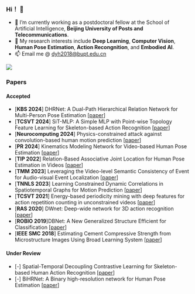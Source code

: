 ### Hi！ 👋
- 🌱 I’m currently working as a postdoctoral fellow at the School of Artificial Intelligence, **Beijing University of Posts and Telecommunications**.
- 🤔 My research interests include **Deep Learning**, **Computer Vision**, **Human Pose Estimation**, **Action Recongnition**, and **Embodied AI**.
- 📫 Email me @ dyh2018@bupt.edu.cn
<picture>
  <source
    srcset="https://github-readme-stats.vercel.app/api?username=YHDang&show_icons=true&theme=dark"
    media="(prefers-color-scheme: dark)"
  />
  <source
    srcset="https://github-readme-stats.vercel.app/api?username=YHDang&show_icons=true"
    media="(prefers-color-scheme: light), (prefers-color-scheme: no-preference)"
  />
  <img src="https://github-readme-stats.vercel.app/api?username=YHDang&show_icons=true" />
</picture>

### Papers
#### Accepted
- [**KBS 2024**] DHRNet: A Dual-Path Hierarchical Relation Network for Multi-Person Pose Estimation [[paper](https://www.sciencedirect.com/science/article/pii/S0950705124008979)]
- [**TCSVT 2024**] SiT-MLP: A Simple MLP with Point-wise Topology Feature Learning for Skeleton-based Action Recognition [[paper](https://arxiv.org/abs/2308.16018)]
- [**Neurocomputing 2024**] Physics-constrained attack against convolution-based human motion prediction [[paper](https://arxiv.org/pdf/2306.11990.pdf)]
- [**PR 2024**] Kinematics Modeling Network for Video-based Human Pose Estimation [[paper](https://arxiv.org/pdf/2207.10971.pdf)]
- [**TIP 2022**] Relation-Based Associative Joint Location for Human Pose Estimation in Videos [[paper](https://ieeexplore.ieee.org/document/9786543)]
- [**TMM 2023**] Leveraging the Video-level Semantic Consistency of Event for Audio-visual Event Localization [[paper](https://arxiv.org/pdf/2210.05242.pdf)]
- [**TNNLS 2023**] Learning Constrained Dynamic Correlations in Spatiotemporal Graphs for Motion Prediction [[paper](https://arxiv.org/pdf/2204.01297)]
- [**TCSVT 2021**] Energy-based periodicity mining with deep features for action repetition counting in unconstrained videos [[paper](https://arxiv.org/pdf/2003.06838)]
- [**RAS 2020**] DWnet: Deep-wide network for 3D action recognition [[paper](https://www.sciencedirect.com/science/article/abs/pii/S0921889019308176)]
- [**ROBIO 2019**]DBNet: A New Generalized Structure Efficient for Classification [[paper](https://ieeexplore.ieee.org/abstract/document/8961680/)]
- [**IEEE SMC 2018**] Estimating Cement Compressive Strength from Microstructure Images Using Broad Learning System [[paper](https://ieeexplore.ieee.org/document/8616713/;jsessionid=8Ur2j09woIh9strzn11SyGeqjnU3C6c_1jQRmh148JHsonF-UX6X!271292192)]

#### Under Review 
- [-] Spatial-Temporal Decoupling Contrastive Learning for Skeleton-based Human Action Recognition  [[paper](https://arxiv.org/abs/2312.15144)]
- [-] BiHRNet: A Binary high-resolution network for Human Pose Estimation [[paper](https://arxiv.org/pdf/2311.10296)]
